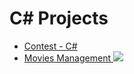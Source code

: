 # C# Projects

<ul>
  
<li>
      <a href="https://github.com/Laura-ElenaOlaru/C-Sharp-Projects/tree/main/Contest%20-%20C%23"> 
			   Contest - C#
      </a>
</li>

<li>
      <a href="https://github.com/Laura-ElenaOlaru/C-Sharp-Projects/tree/main/Movies%20Management"> 
			   Movies Management
	<img src="https://user-images.githubusercontent.com/57533863/115906921-d8787f00-a470-11eb-94c5-1544fc1a4e8e.png">
      </a>
</li>

</ul>
